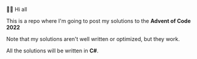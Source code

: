 👋🏻 Hi all

This is a repo where I'm going to post my solutions to the **Advent of Code 2022**

Note that my solutions aren't well written or optimized, but they work.

All the solutions will be written in **C#**.